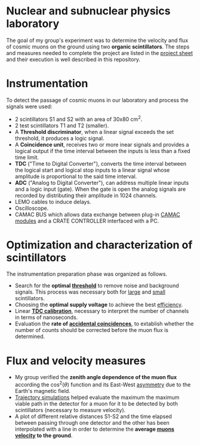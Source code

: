 # Nuclear and subnuclear physics laboratory

The goal of my group's experiment was to determine the velocity and flux of cosmic muons on the ground using two **organic scintillators**. 
The steps and measures needed to complete the project are listed in the [project sheet](/muons_factsheet.pdf) and their execution is well described in this repository.

# Instrumentation
To detect the passage of cosmic muons in our laboratory and process the signals were used:
- 2 scintillators S1 and S2 with an area of 30x80 cm<sup>2</sup>.
- 2 test scintillators T1 and T2 (smaller).
- A **Threshold discriminator**, when a linear signal exceeds the set threshold, it produces a logic signal.
- A **Coincidence unit**, receives two or more inear signals and provides a logical output if the time interval between the inputs is less than a fixed time limit.
- **TDC** ("Time to Digital Converter"), converts the time interval between the logical start and logical stop inputs to a linear signal whose amplitude is proportional to the said time interval.
- **ADC** ("Analog to Digital Converter"), can address multiple linear inputs and a logic input (gate). When the gate is open the analog signals are recorded by distributing their amplitude in 1024 channels.
- LEMO cables to induce delays.
- Oscilloscope.
- CAMAC BUS which allows data exchange between plug-in [CAMAC modules](/CAMAC_modules) and a CRATE CONTROLLER interfaced with a PC.

# Optimization and characterization of scintillators
The instrumentation preparation phase was organized as follows.
- Search for the **optimal [threshold](/Threshold_optimization)** to remove noise and background signals. This process was necessary both for [large](/Threshold_optimization/Large_scintillators) and [small](/Threshold_optimization/Small_scintillators) scintillators.
- Choosing the **optimal supply voltage** to achieve the best [efficiency](/Efficiency).
- Linear **[TDC calibration](/TDC_calibration)**, necessary to interpret the number of channels in terms of nanoseconds.
- Evaluation the **rate of [accidental coincidences](/Accidental_coincidences)**, to extablish whether the number of counts should be corrected before the muon flux is determined.

# Flux and velocity measures
- My group verified the **zenith angle dependence of the muon flux** according the cos<sup>2</sup>($\theta$) function and its East-West [asymmetry](/Est_Ovest_asymmetry) due to the Earth's magnetic field.
- [Trajectory simulations](/Trajectory_simulation) helped evaluate the maximum the maximum viable path in the detector for a muon for it to be detected by both scintillators (necessary to measure velocity).
- A plot of different relative distances S1-S2 and the time elapsed between passing through one detector and the other has been interpolated with a line in order to determine the **average [muons velocity](/Muons_velocity) to the ground**.
